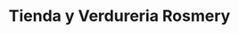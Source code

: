 ---
title: "Tienda y Verdureria Rosmery"
url: /fraijanes/tienda-y-verdureria-rosmery/
shop: Allgemein
---